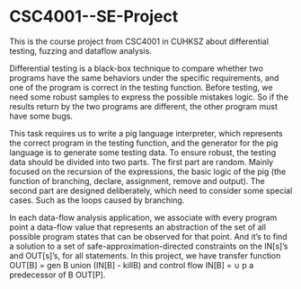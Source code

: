 # CSC4001--SE-Project
This is the course project from CSC4001 in CUHKSZ about differential testing, fuzzing and dataflow analysis.

Differential testing is a black-box technique to compare whether two programs have the same behaviors under the specific requirements, and one of the program is correct in the testing function. Before testing, we need some robust samples to express the possible mistakes logic. So if the results return by the two programs are different, the other program must have some bugs.

This task requires us to write a pig language interpreter, which represents the correct program in the testing function, and the generator for the pig language is to generate some testing data. To ensure robust, the testing data should be divided into two parts. The first part are random. Mainly focused on the recursion of the expressions, the basic logic of the pig (the function of branching, declare, assignment, remove and output). The second part are designed deliberately, which need to consider some special cases. Such as the loops caused by branching.

In each data-flow analysis application, we associate with every program point a data-flow value that represents an abstraction of the set of all possible program states that can be observed for that point. And it’s to find a solution to a set of safe-approximation-directed constraints on the IN[s]’s and OUT[s]’s, for all statements. In this project, we have transfer function OUT[B] = gen B union (IN[B] - killB) and control flow IN[B] = ∪ p a predecessor of B OUT[P].
